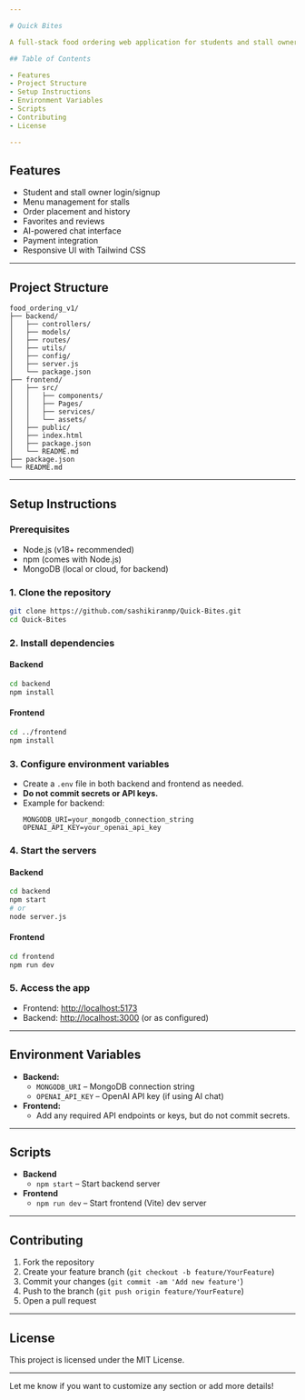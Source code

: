 ```yaml
---

# Quick Bites

A full-stack food ordering web application for students and stall owners, featuring chat, reviews, payments, and more.

## Table of Contents

- Features
- Project Structure
- Setup Instructions
- Environment Variables
- Scripts
- Contributing
- License

---
```


## Features

- Student and stall owner login/signup
- Menu management for stalls
- Order placement and history
- Favorites and reviews
- AI-powered chat interface
- Payment integration
- Responsive UI with Tailwind CSS

---

## Project Structure

```
food_ordering_v1/
├── backend/
│   ├── controllers/
│   ├── models/
│   ├── routes/
│   ├── utils/
│   ├── config/
│   ├── server.js
│   └── package.json
├── frontend/
│   ├── src/
│   │   ├── components/
│   │   ├── Pages/
│   │   ├── services/
│   │   └── assets/
│   ├── public/
│   ├── index.html
│   ├── package.json
│   └── README.md
├── package.json
└── README.md
```

---

## Setup Instructions

### Prerequisites

- Node.js (v18+ recommended)
- npm (comes with Node.js)
- MongoDB (local or cloud, for backend)

### 1. Clone the repository

```sh
git clone https://github.com/sashikiranmp/Quick-Bites.git
cd Quick-Bites
```

### 2. Install dependencies

#### Backend

```sh
cd backend
npm install
```

#### Frontend

```sh
cd ../frontend
npm install
```

### 3. Configure environment variables

- Create a `.env` file in both backend and frontend as needed.
- **Do not commit secrets or API keys.**
- Example for backend:
  ```
  MONGODB_URI=your_mongodb_connection_string
  OPENAI_API_KEY=your_openai_api_key
  ```

### 4. Start the servers

#### Backend

```sh
cd backend
npm start
# or
node server.js
```

#### Frontend

```sh
cd frontend
npm run dev
```

### 5. Access the app

- Frontend: [http://localhost:5173](http://localhost:5173)
- Backend: [http://localhost:3000](http://localhost:3000) (or as configured)

---

## Environment Variables

- **Backend:**  
  - `MONGODB_URI` – MongoDB connection string  
  - `OPENAI_API_KEY` – OpenAI API key (if using AI chat)
- **Frontend:**  
  - Add any required API endpoints or keys, but do not commit secrets.

---

## Scripts

- **Backend**
  - `npm start` – Start backend server
- **Frontend**
  - `npm run dev` – Start frontend (Vite) dev server

---

## Contributing

1. Fork the repository
2. Create your feature branch (`git checkout -b feature/YourFeature`)
3. Commit your changes (`git commit -am 'Add new feature'`)
4. Push to the branch (`git push origin feature/YourFeature`)
5. Open a pull request

---

## License

This project is licensed under the MIT License.

---

Let me know if you want to customize any section or add more details!
